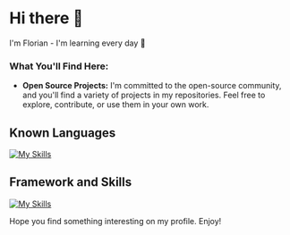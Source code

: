 # Hi there 👋

I'm Florian - I'm learning every day 🚀

### What You'll Find Here:

- **Open Source Projects:** I'm committed to the open-source community, and you'll find a variety of projects in my repositories. Feel free to explore, contribute, or use them in your own work.

## Known Languages

[![My Skills](https://skillicons.dev/icons?i=java,html,css,js,cpp,c,php,python,kotlin,typescript)](https://skillicons.dev)

## Framework and Skills

[![My Skills](https://skillicons.dev/icons?i=laravel,django,docker,git,gitlab,github,linux,idea,qt,vscode,graphql,spring,react,npm,androidstudio)](https://skillicons.dev)

Hope you find something interesting on my profile. Enjoy!

<!--
**KBluelvl/KBluelvl** is a ✨ _special_ ✨ repository because its `README.md` (this file) appears on your GitHub profile.

Here are some ideas to get you started:

- 🔭 I’m currently working on ...
- 🌱 I’m currently learning ...
- 👯 I’m looking to collaborate on ...
- 🤔 I’m looking for help with ...
- 💬 Ask me about ...
- 📫 How to reach me: ...
- 😄 Pronouns: ...
- ⚡ Fun fact: ...
-->

